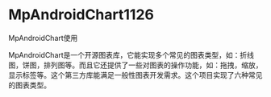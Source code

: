 # MpAndroidChart1126
MpAndroidChart使用

MpAndroidChart是一个开源图表库，它能实现多个常见的图表类型，如：折线图，饼图，排列图等。而且它还提供了一些对图表的操作功能，如：拖拽，缩放，显示标签等。这个第三方库能满足一般性图表开发需求。这个项目实现了六种常见的图表类型。
